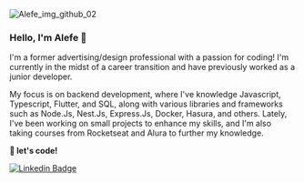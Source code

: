 ![Alefe_img_github_02](https://github.com/AlefeRocha/AlefeRocha/assets/98778141/c3c4a6ab-b92f-4483-8a8a-8d84c81f2315)

### Hello, I'm Alefe 👋

I'm a former advertising/design professional with a passion for coding! I'm currently in the midst of a career transition and have previously worked as a junior developer.

My focus is on backend development, where I've knowledge Javascript, Typescript, Flutter, and SQL, along with various libraries and frameworks such as Node.Js, Nest.Js, Express.Js, Docker, Hasura, and others. Lately, I've been working on small projects to enhance my skills, and I'm also taking courses from Rocketseat and Alura to further my knowledge.

**🚀 let's code!**

[![Linkedin Badge](https://img.shields.io/badge/-Alefe_Rocha_Tavares-3333cc?style=flat-square&logo=Linkedin&logoColor=white&link=https://www.linkedin.com/in/alefetavares/)](https://www.linkedin.com/in/alefetavares/)
